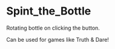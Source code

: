 # Spint_the_Bottle
Rotating bottle on clicking the button.


Can be used for games like Truth & Dare!
